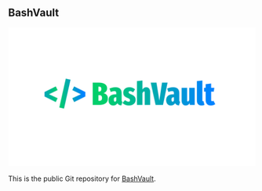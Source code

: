 ## BashVault

![main-loog](res/main-logo-github.png)

This is the public Git repository for [BashVault](https://bashvault.app). 

